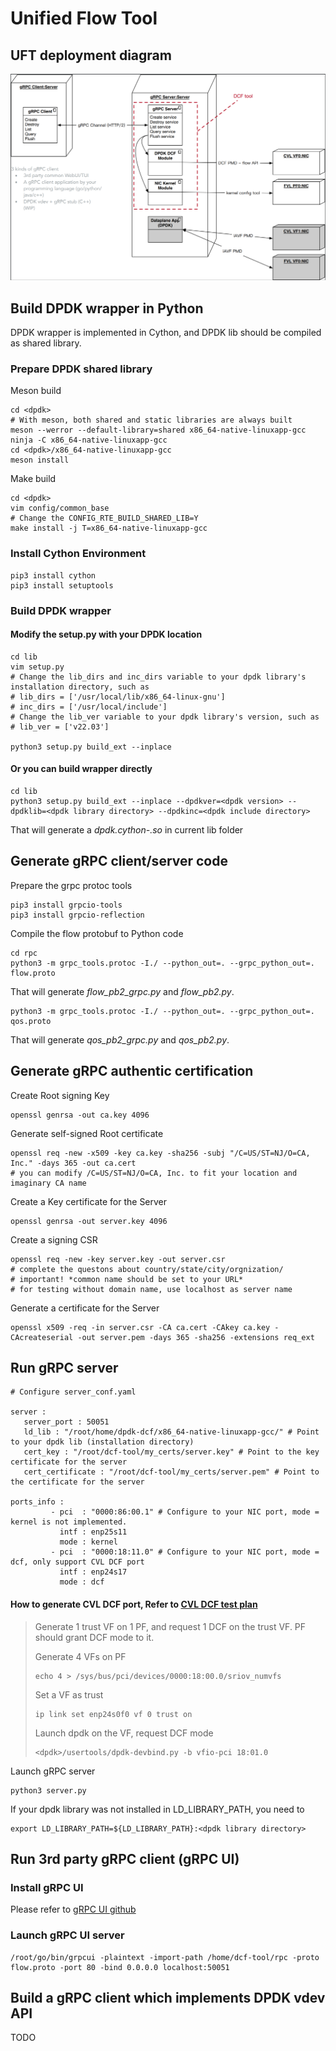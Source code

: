 <!-- Copyright(c) 2021 Intel Corporation

Licensed under the Apache License, Version 2.0 (the "License");
you may not use this file except in compliance with the License.
You may obtain a copy of the License at

    http://www.apache.org/licenses/LICENSE-2.0

Unless required by applicable law or agreed to in writing, software
distributed under the License is distributed on an "AS IS" BASIS,
WITHOUT WARRANTIES OR CONDITIONS OF ANY KIND, either express or implied.
See the License for the specific language governing permissions and
limitations under the License.

-->

# Unified Flow Tool

## UFT deployment diagram

![deployment](doc/deployment.png)

## Build DPDK wrapper in Python

DPDK wrapper is implemented in Cython, and DPDK lib should be compiled as shared library.

### Prepare DPDK shared library
Meson build

``` shell
cd <dpdk>
# With meson, both shared and static libraries are always built
meson --werror --default-library=shared x86_64-native-linuxapp-gcc
ninja -C x86_64-native-linuxapp-gcc
cd <dpdk>/x86_64-native-linuxapp-gcc
meson install
```

Make build

``` shell
cd <dpdk>
vim config/common_base
# Change the CONFIG_RTE_BUILD_SHARED_LIB=Y
make install -j T=x86_64-native-linuxapp-gcc
```

### Install Cython Environment

``` shell
pip3 install cython
pip3 install setuptools
```

### Build DPDK wrapper
#### Modify the setup.py with your DPDK location

``` shell
cd lib
vim setup.py
# Change the lib_dirs and inc_dirs variable to your dpdk library's installation directory, such as
# lib_dirs = ['/usr/local/lib/x86_64-linux-gnu']
# inc_dirs = ['/usr/local/include']
# Change the lib_ver variable to your dpdk library's version, such as
# lib_ver = ['v22.03']

python3 setup.py build_ext --inplace
```
#### Or you can build wrapper directly
``` shell
cd lib
python3 setup.py build_ext --inplace --dpdkver=<dpdk version> --dpdklib=<dpdk library directory> --dpdkinc=<dpdk include directory>
```
That will generate a _dpdk.cython-<your-target>.so_ in current lib folder

## Generate gRPC client/server code

Prepare the grpc protoc tools

``` shell
pip3 install grpcio-tools
pip3 install grpcio-reflection
```

Compile the flow protobuf to Python code

``` shell
cd rpc
python3 -m grpc_tools.protoc -I./ --python_out=. --grpc_python_out=. flow.proto
```
That will generate _flow_pb2_grpc.py_ and _flow_pb2.py_.

``` shell
python3 -m grpc_tools.protoc -I./ --python_out=. --grpc_python_out=. qos.proto
```
That will generate _qos_pb2_grpc.py_ and _qos_pb2.py_.

## Generate gRPC authentic certification

Create Root signing Key

``` shell
openssl genrsa -out ca.key 4096
```

Generate self-signed Root certificate

``` shell
openssl req -new -x509 -key ca.key -sha256 -subj "/C=US/ST=NJ/O=CA, Inc." -days 365 -out ca.cert
# you can modify /C=US/ST=NJ/O=CA, Inc. to fit your location and imaginary CA name
```

Create a Key certificate for the Server

``` shell
openssl genrsa -out server.key 4096
```

Create a signing CSR

``` shell
openssl req -new -key server.key -out server.csr
# complete the questons about country/state/city/orgnization/
# important! *common name should be set to your URL*
# for testing without domain name, use localhost as server name
```

Generate a certificate for the Server

``` shell
openssl x509 -req -in server.csr -CA ca.cert -CAkey ca.key -CAcreateserial -out server.pem -days 365 -sha256 -extensions req_ext
```

## Run gRPC server

``` shell
# Configure server_conf.yaml

server :
   server_port : 50051
   ld_lib : "/root/home/dpdk-dcf/x86_64-native-linuxapp-gcc/" # Point to your dpdk lib (installation directory)
   cert_key : "/root/dcf-tool/my_certs/server.key" # Point to the key certificate for the server
   cert_certificate : "/root/dcf-tool/my_certs/server.pem" # Point to the certificate for the server

ports_info :
         - pci  : "0000:86:00.1" # Configure to your NIC port, mode = kernel is not implemented.
           intf : enp25s11
           mode : kernel
         - pci  : "0000:18:11.0" # Configure to your NIC port, mode = dcf, only support CVL DCF port
           intf : enp24s17
           mode : dcf
```

#### How to generate CVL DCF port, Refer to [CVL DCF test plan](#todo)

> Generate 1 trust VF on 1 PF, and request 1 DCF on the trust VF.
> PF should grant DCF mode to it.
>
> Generate 4 VFs on PF
>
> ```shell
> echo 4 > /sys/bus/pci/devices/0000:18:00.0/sriov_numvfs
> ```
>
> Set a VF as trust
>
> ``` shell
> ip link set enp24s0f0 vf 0 trust on
> ```
>
> Launch dpdk on the VF, request DCF mode
>
> ``` shell
> <dpdk>/usertools/dpdk-devbind.py -b vfio-pci 18:01.0
> ```
>

Launch gRPC server

``` shell
python3 server.py
```
If your dpdk library was not installed in LD_LIBRARY_PATH, you need to
``` shell
export LD_LIBRARY_PATH=${LD_LIBRARY_PATH}:<dpdk library directory>
```
## Run 3rd party gRPC client (gRPC UI)

### Install gRPC UI

Please refer to [gRPC UI github](https://github.com/fullstorydev/grpcui)

### Launch gRPC UI server

```
/root/go/bin/grpcui -plaintext -import-path /home/dcf-tool/rpc -proto flow.proto -port 80 -bind 0.0.0.0 localhost:50051
```

## Build a gRPC client which implements DPDK vdev API

TODO
